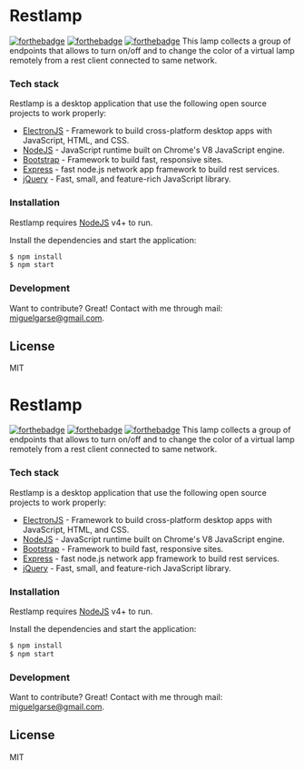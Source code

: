 # Restlamp

[![forthebadge](https://forthebadge.com/images/badges/built-with-love.svg)](https://forthebadge.com)    [![forthebadge](https://forthebadge.com/images/badges/contains-tasty-spaghetti-code.svg)](https://forthebadge.com)  [![forthebadge](https://forthebadge.com/images/badges/gluten-free.svg)](https://forthebadge.com)
This lamp collects a group of endpoints that allows to turn on/off and to change the color of a virtual lamp remotely from a rest client connected to same network.


### Tech stack

Restlamp is a desktop application that use the following open source projects to work properly:

* [ElectronJS] - Framework to build cross-platform desktop apps with JavaScript, HTML, and CSS.
* [NodeJS] - JavaScript runtime built on Chrome's V8 JavaScript engine.
* [Bootstrap] - Framework to build fast, responsive sites.
* [Express] - fast node.js network app framework to build rest services.
* [jQuery] - Fast, small, and feature-rich JavaScript library.


### Installation

Restlamp requires [NodeJS](https://nodejs.org/) v4+ to run.

Install the dependencies and start the application:

```sh
$ npm install
$ npm start
```


### Development

Want to contribute? Great! Contact with me through mail: miguelgarse@gmail.com.


License
----

MIT

   [NodeJS]: <http://nodejs.org>
   [Bootstrap]: <https://getbootstrap.com/>
   [jQuery]: <http://jquery.com>
   [express]: <http://expressjs.com>
   [ElectronJS]: <https://www.electronjs.org/>

# Restlamp

[![forthebadge](https://forthebadge.com/images/badges/built-with-love.svg)](https://forthebadge.com)    [![forthebadge](https://forthebadge.com/images/badges/contains-tasty-spaghetti-code.svg)](https://forthebadge.com)  [![forthebadge](https://forthebadge.com/images/badges/gluten-free.svg)](https://forthebadge.com)
This lamp collects a group of endpoints that allows to turn on/off and to change the color of a virtual lamp remotely from a rest client connected to same network.


### Tech stack

Restlamp is a desktop application that use the following open source projects to work properly:

* [ElectronJS] - Framework to build cross-platform desktop apps with JavaScript, HTML, and CSS.
* [NodeJS] - JavaScript runtime built on Chrome's V8 JavaScript engine.
* [Bootstrap] - Framework to build fast, responsive sites.
* [Express] - fast node.js network app framework to build rest services.
* [jQuery] - Fast, small, and feature-rich JavaScript library.


### Installation

Restlamp requires [NodeJS](https://nodejs.org/) v4+ to run.

Install the dependencies and start the application:

```sh
$ npm install
$ npm start
```


### Development

Want to contribute? Great! Contact with me through mail: miguelgarse@gmail.com.


License
----

MIT

   [NodeJS]: <http://nodejs.org>
   [Bootstrap]: <https://getbootstrap.com/>
   [jQuery]: <http://jquery.com>
   [express]: <http://expressjs.com>
   [ElectronJS]: <https://www.electronjs.org/>

